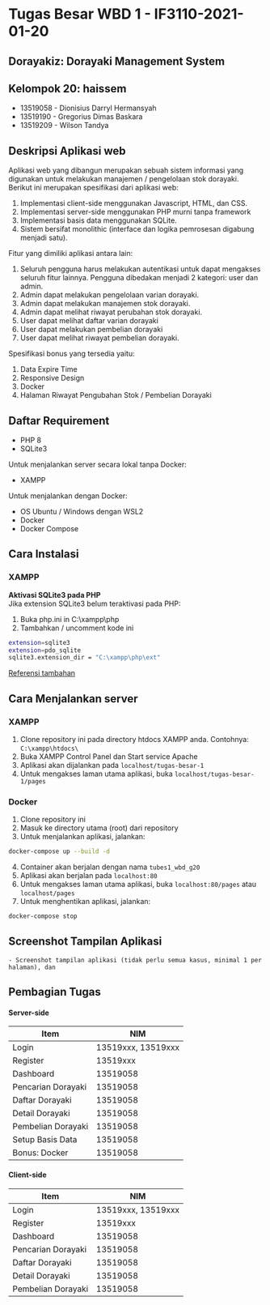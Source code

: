 # Tugas Besar WBD 1 - IF3110-2021-01-20

## Dorayakiz: Dorayaki Management System

## Kelompok 20: haissem

- 13519058 - Dionisius Darryl Hermansyah
- 13519190 - Gregorius Dimas Baskara
- 13519209 - Wilson Tandya

## Deskripsi Aplikasi web

Aplikasi web yang dibangun merupakan sebuah sistem informasi yang digunakan untuk melakukan manajemen / pengelolaan stok dorayaki. Berikut ini merupakan spesifikasi dari aplikasi web:

1. Implementasi client-side menggunakan Javascript, HTML, dan CSS.
2. Implementasi server-side menggunakan PHP murni tanpa framework
3. Implementasi basis data menggunakan SQLite.
4. Sistem bersifat monolithic (interface dan logika pemrosesan digabung menjadi satu).

Fitur yang dimiliki aplikasi antara lain:

1. Seluruh pengguna harus melakukan autentikasi untuk dapat mengakses seluruh
   fitur lainnya. Pengguna dibedakan menjadi 2 kategori: user dan admin.
2. Admin dapat melakukan pengelolaan varian dorayaki.
3. Admin dapat melakukan manajemen stok dorayaki.
4. Admin dapat melihat riwayat perubahan stok dorayaki.
5. User dapat melihat daftar varian dorayaki
6. User dapat melakukan pembelian dorayaki
7. User dapat melihat riwayat pembelian dorayaki.

Spesifikasi bonus yang tersedia yaitu:

1. Data Expire Time
2. Responsive Design
3. Docker
4. Halaman Riwayat Pengubahan Stok / Pembelian Dorayaki

## Daftar Requirement

- PHP 8
- SQLite3

Untuk menjalankan server secara lokal tanpa Docker:

- XAMPP

Untuk menjalankan dengan Docker:

- OS Ubuntu / Windows dengan WSL2
- Docker
- Docker Compose

## Cara Instalasi

### XAMPP

**Aktivasi SQLite3 pada PHP**  
Jika extension SQLite3 belum teraktivasi pada PHP:

1. Buka php.ini in C:\xampp\php
2. Tambahkan / uncomment kode ini

```bash
extension=sqlite3
extension=pdo_sqlite
sqlite3.extension_dir = "C:\xampp\php\ext"
```

[Referensi tambahan](https://www.nyingspot.com/2017/10/cara-mengaktifkan-sqlite3-di-php-windows/)

## Cara Menjalankan server

### XAMPP

1. Clone repository ini pada directory htdocs XAMPP anda. Contohnya: `C:\xampp\htdocs\`
2. Buka XAMPP Control Panel dan Start service Apache
3. Aplikasi akan dijalankan pada `localhost/tugas-besar-1`
4. Untuk mengakses laman utama aplikasi, buka `localhost/tugas-besar-1/pages`

### Docker

1. Clone repository ini
2. Masuk ke directory utama (root) dari repository
3. Untuk menjalankan aplikasi, jalankan:

```bash
docker-compose up --build -d
```

4. Container akan berjalan dengan nama `tubes1_wbd_g20`
5. Aplikasi akan berjalan pada `localhost:80`
6. Untuk mengakses laman utama aplikasi, buka `localhost:80/pages` atau `localhost/pages`
7. Untuk menghentikan aplikasi, jalankan:

```bash
docker-compose stop
```

## Screenshot Tampilan Aplikasi

    - Screenshot tampilan aplikasi (tidak perlu semua kasus, minimal 1 per halaman), dan

## Pembagian Tugas

#### Server-side

| Item               | NIM                |
| ------------------ | ------------------ |
| Login              | 13519xxx, 13519xxx |
| Register           | 13519xxx           |
| Dashboard          | 13519058           |
| Pencarian Dorayaki | 13519058           |
| Daftar Dorayaki    | 13519058           |
| Detail Dorayaki    | 13519058           |
| Pembelian Dorayaki | 13519058           |
| Setup Basis Data   | 13519058           |
| Bonus: Docker      | 13519058           |

#### Client-side

| Item               | NIM                |
| ------------------ | ------------------ |
| Login              | 13519xxx, 13519xxx |
| Register           | 13519xxx           |
| Dashboard          | 13519058           |
| Pencarian Dorayaki | 13519058           |
| Daftar Dorayaki    | 13519058           |
| Detail Dorayaki    | 13519058           |
| Pembelian Dorayaki | 13519058           |
